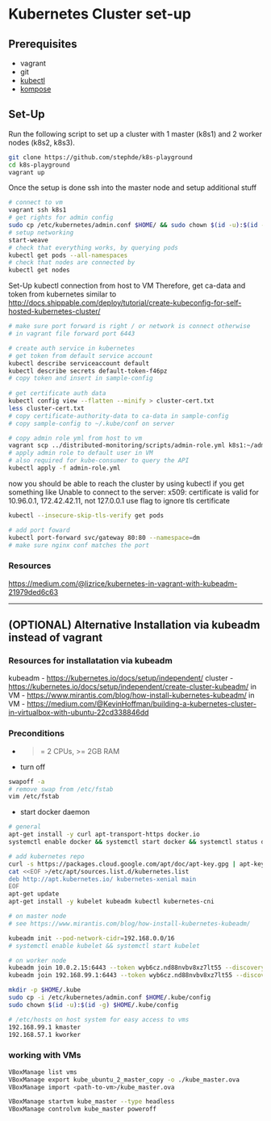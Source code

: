 # Kubernetes Cluster set-up

## Prerequisites
* vagrant
* git
* [kubectl](https://kubernetes.io/docs/tasks/tools/install-kubectl/)
* [kompose](https://github.com/kubernetes/kompose)

## Set-Up
Run the following script to set up a cluster with 1 master (k8s1) and 2 worker nodes (k8s2, k8s3).
```bash
git clone https://github.com/stephde/k8s-playground
cd k8s-playground
vagrant up
```

Once the setup is done ssh into the master node and setup additional stuff
```bash
# connect to vm
vagrant ssh k8s1
# get rights for admin config
sudo cp /etc/kubernetes/admin.conf $HOME/ && sudo chown $(id -u):$(id -g) $HOME/admin.conf && export KUBECONFIG=$HOME/admin.conf
# setup networking
start-weave
# check that everything works, by querying pods
kubectl get pods --all-namespaces
# check that nodes are connected by
kubectl get nodes
```

Set-Up kubectl connection from host to VM
Therefore, get ca-data and token from kubernetes similar to 
http://docs.shippable.com/deploy/tutorial/create-kubeconfig-for-self-hosted-kubernetes-cluster/ 
```bash
# make sure port forward is right / or network is connect otherwise
# in vagrant file forward port 6443

# create auth service in kubernetes
# get token from default service account
kubectl describe serviceaccount default
kubectl describe secrets default-token-f46pz
# copy token and insert in sample-config
 
# get certificate auth data
kubectl config view --flatten --minify > cluster-cert.txt
less cluster-cert.txt
# copy certificate-authority-data to ca-data in sample-config
# copy sample-config to ~/.kube/conf on server

# copy admin role yml from host to vm
vagrant scp ../distributed-monitoring/scripts/admin-role.yml k8s1:~/admin-role.yml
# apply admin role to default user in VM
# also required for kube-consumer to query the API
kubectl apply -f admin-role.yml
```
now you should be able to reach the cluster by using kubectl
if you get something like Unable to connect to the server: x509: certificate is valid for 10.96.0.1, 172.42.42.11, not 127.0.0.1
use flag to ignore tls certificate
```bash
kubectl --insecure-skip-tls-verify get pods
``` 


```bash
# add port foward
kubectl port-forward svc/gateway 80:80 --namespace=dm
# make sure nginx conf matches the port
```


### Resources
https://medium.com/@lizrice/kubernetes-in-vagrant-with-kubeadm-21979ded6c63


---------------------------------------------------------------------

## (OPTIONAL) Alternative Installation via kubeadm instead of vagrant 

### Resources for installatation via kubeadm
kubeadm - https://kubernetes.io/docs/setup/independent/
cluster - https://kubernetes.io/docs/setup/independent/create-cluster-kubeadm/
in VM - https://www.mirantis.com/blog/how-install-kubernetes-kubeadm/
in VM - https://medium.com/@KevinHoffman/building-a-kubernetes-cluster-in-virtualbox-with-ubuntu-22cd338846dd

### Preconditions
* >= 2 CPUs, >= 2GB RAM
* turn off 
```bash
swapoff -a
# remove swap from /etc/fstab
vim /etc/fstab
```
* start docker daemon

```bash
# general
apt-get install -y curl apt-transport-https docker.io
systemctl enable docker && systemctl start docker && systemctl status docker

# add kubernetes repo
curl -s https://packages.cloud.google.com/apt/doc/apt-key.gpg | apt-key add -
cat <<EOF >/etc/apt/sources.list.d/kubernetes.list 
deb http://apt.kubernetes.io/ kubernetes-xenial main 
EOF
apt-get update
apt-get install -y kubelet kubeadm kubectl kubernetes-cni
```

```bash
# on master node
# see https://www.mirantis.com/blog/how-install-kubernetes-kubeadm/

kubeadm init --pod-network-cidr=192.168.0.0/16
# systemctl enable kubelet && systemctl start kubelet
```

```bash
# on worker node
kubeadm join 10.0.2.15:6443 --token wyb6cz.nd88nvbv8xz7lt55 --discovery-token-ca-cert-hash sha256:3dfb63772dcddf3e5429de9562b4040c0639df88f432a089a595bc6dcca3a245
kubeadm join 192.168.99.1:6443 --token wyb6cz.nd88nvbv8xz7lt55 --discovery-token-ca-cert-hash sha256:3dfb63772dcddf3e5429de9562b4040c0639df88f432a089a595bc6dcca3a245

mkdir -p $HOME/.kube
sudo cp -i /etc/kubernetes/admin.conf $HOME/.kube/config
sudo chown $(id -u):$(id -g) $HOME/.kube/config
```

```bash
# /etc/hosts on host system for easy access to vms
192.168.99.1 kmaster
192.168.57.1 kworker
```


### working with VMs
```bash
VBoxManage list vms
VBoxManage export kube_ubuntu_2_master_copy -o ./kube_master.ova
VBoxManage import <path-to-vm>/kube_master.ova

VBoxManage startvm kube_master --type headless
VBoxManage controlvm kube_master poweroff
```
